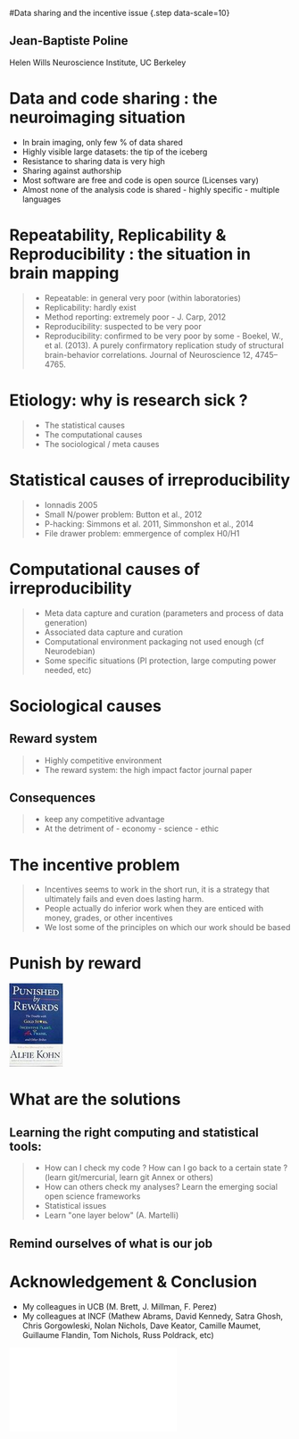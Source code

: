 
#Data sharing and the incentive issue {.step data-scale=10}


## Jean-Baptiste Poline  

Helen Wills Neuroscience Institute, UC Berkeley

# Data and code sharing : the neuroimaging situation

* In brain imaging, only few % of data shared
* Highly visible large datasets: the tip of the iceberg
* Resistance to sharing data is very high
* Sharing against authorship
* Most software are free and code is open source (Licenses vary)
* Almost none of the analysis code is shared - highly specific - multiple languages

# Repeatability, Replicability & Reproducibility : the situation in brain mapping

> * Repeatable: in general very poor (within laboratories)
> * Replicability: hardly exist 
> * Method reporting: extremely poor
    - J. Carp, 2012
> * Reproducibility: suspected to be very poor
> * Reproducibility: confirmed to be very poor by some 
    - Boekel, W., et al. (2013). A purely confirmatory replication study of
      structural brain-behavior correlations. Journal of Neuroscience 12,
      4745–4765.

# Etiology: why is research sick ?

> * The statistical causes
> * The computational causes
> * The sociological / meta causes

# Statistical causes of irreproducibility

> * Ionnadis 2005
> * Small N/power problem: Button et al., 2012
> * P-hacking: Simmons et al. 2011, Simmonshon et al., 2014 
> * File drawer problem: emmergence of complex H0/H1


# Computational causes of irreproducibility

> * Meta data capture and curation (parameters and process of data generation)
> * Associated data capture and curation 
> * Computational environment packaging not used enough (cf Neurodebian)
> * Some specific situations (PI protection, large computing power needed, etc)

# Sociological causes

## Reward system 

> * Highly competitive environment
> * The reward system: the high impact factor journal paper

## Consequences

> * keep any competitive advantage
> * At the detriment of 
    - economy
    - science
    - ethic 

# The incentive problem 

> * Incentives seems to work in the short run, it is a strategy that ultimately fails and even does lasting harm.
> * People actually do inferior work when they are enticed with money, grades, or other incentives
> * We lost some of the principles on which our work should be based


# Punish by reward 

![Punish by Reward!](./img/punish_by_reward_80.jpg)

# What are the solutions 

## Learning the right computing and statistical tools: 

>    - How can I check my code ? How can I go back to a certain state ? (learn git/mercurial, learn git Annex or others)
>    - How can others check my analyses? Learn the emerging social open science frameworks
>    - Statistical issues
>    - Learn "one layer below" (A. Martelli)

## Remind ourselves of what is our job


# Acknowledgement & Conclusion 

* My colleagues in UCB (M. Brett, J. Millman, F. Perez)
* My colleagues at INCF (Mathew Abrams, David Kennedy, Satra Ghosh, Chris Gorgowleski, Nolan Nichols, Dave Keator, Camille Maumet, Guillaume Flandin, Tom Nichols, Russ Poldrack, etc)

![Titus Brown future past](./img/titus_brown.pdf)

